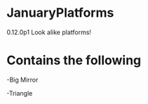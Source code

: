 # JanuaryPlatforms
0.12.0p1 Look alike platforms! 

# Contains the following

-Big Mirror

-Triangle
